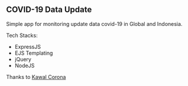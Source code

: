 ## COVID-19 Data Update

Simple app for monitoring update data covid-19 in Global and Indonesia.

Tech Stacks:
- ExpressJS
- EJS Templating
- jQuery
- NodeJS

Thanks to [Kawal Corona](https://kawalcorona.com/)